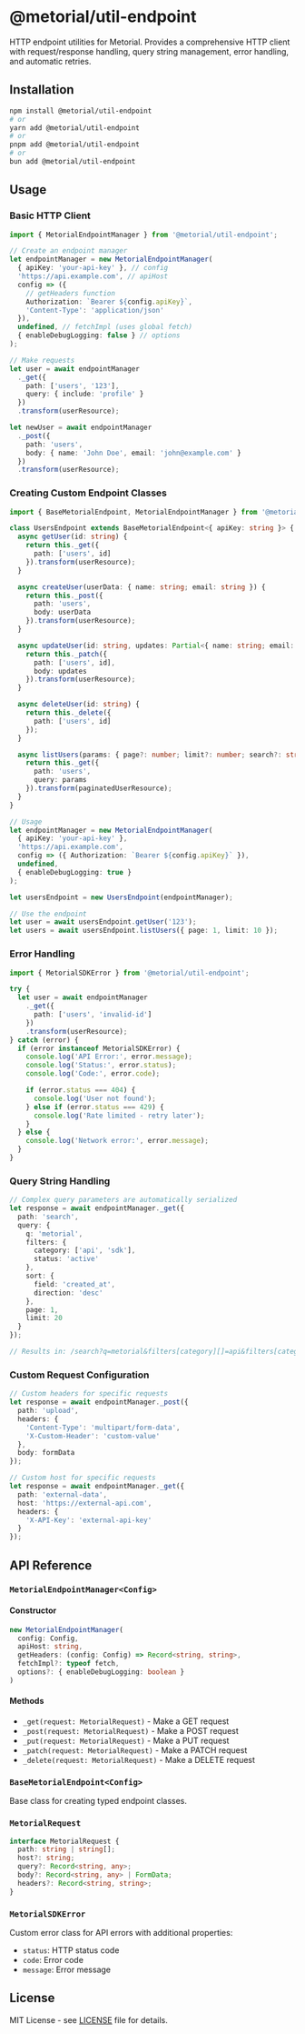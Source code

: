 # @metorial/util-endpoint

HTTP endpoint utilities for Metorial. Provides a comprehensive HTTP client with request/response handling, query string management, error handling, and automatic retries.

## Installation

```bash
npm install @metorial/util-endpoint
# or
yarn add @metorial/util-endpoint
# or
pnpm add @metorial/util-endpoint
# or
bun add @metorial/util-endpoint
```

## Usage

### Basic HTTP Client

```typescript
import { MetorialEndpointManager } from '@metorial/util-endpoint';

// Create an endpoint manager
let endpointManager = new MetorialEndpointManager(
  { apiKey: 'your-api-key' }, // config
  'https://api.example.com', // apiHost
  config => ({
    // getHeaders function
    Authorization: `Bearer ${config.apiKey}`,
    'Content-Type': 'application/json'
  }),
  undefined, // fetchImpl (uses global fetch)
  { enableDebugLogging: false } // options
);

// Make requests
let user = await endpointManager
  ._get({
    path: ['users', '123'],
    query: { include: 'profile' }
  })
  .transform(userResource);

let newUser = await endpointManager
  ._post({
    path: 'users',
    body: { name: 'John Doe', email: 'john@example.com' }
  })
  .transform(userResource);
```

### Creating Custom Endpoint Classes

```typescript
import { BaseMetorialEndpoint, MetorialEndpointManager } from '@metorial/util-endpoint';

class UsersEndpoint extends BaseMetorialEndpoint<{ apiKey: string }> {
  async getUser(id: string) {
    return this._get({
      path: ['users', id]
    }).transform(userResource);
  }

  async createUser(userData: { name: string; email: string }) {
    return this._post({
      path: 'users',
      body: userData
    }).transform(userResource);
  }

  async updateUser(id: string, updates: Partial<{ name: string; email: string }>) {
    return this._patch({
      path: ['users', id],
      body: updates
    }).transform(userResource);
  }

  async deleteUser(id: string) {
    return this._delete({
      path: ['users', id]
    });
  }

  async listUsers(params: { page?: number; limit?: number; search?: string }) {
    return this._get({
      path: 'users',
      query: params
    }).transform(paginatedUserResource);
  }
}

// Usage
let endpointManager = new MetorialEndpointManager(
  { apiKey: 'your-api-key' },
  'https://api.example.com',
  config => ({ Authorization: `Bearer ${config.apiKey}` }),
  undefined,
  { enableDebugLogging: true }
);

let usersEndpoint = new UsersEndpoint(endpointManager);

// Use the endpoint
let user = await usersEndpoint.getUser('123');
let users = await usersEndpoint.listUsers({ page: 1, limit: 10 });
```

### Error Handling

```typescript
import { MetorialSDKError } from '@metorial/util-endpoint';

try {
  let user = await endpointManager
    ._get({
      path: ['users', 'invalid-id']
    })
    .transform(userResource);
} catch (error) {
  if (error instanceof MetorialSDKError) {
    console.log('API Error:', error.message);
    console.log('Status:', error.status);
    console.log('Code:', error.code);

    if (error.status === 404) {
      console.log('User not found');
    } else if (error.status === 429) {
      console.log('Rate limited - retry later');
    }
  } else {
    console.log('Network error:', error.message);
  }
}
```

### Query String Handling

```typescript
// Complex query parameters are automatically serialized
let response = await endpointManager._get({
  path: 'search',
  query: {
    q: 'metorial',
    filters: {
      category: ['api', 'sdk'],
      status: 'active'
    },
    sort: {
      field: 'created_at',
      direction: 'desc'
    },
    page: 1,
    limit: 20
  }
});

// Results in: /search?q=metorial&filters[category][]=api&filters[category][]=sdk&filters[status]=active&sort[field]=created_at&sort[direction]=desc&page=1&limit=20
```

### Custom Request Configuration

```typescript
// Custom headers for specific requests
let response = await endpointManager._post({
  path: 'upload',
  headers: {
    'Content-Type': 'multipart/form-data',
    'X-Custom-Header': 'custom-value'
  },
  body: formData
});

// Custom host for specific requests
let response = await endpointManager._get({
  path: 'external-data',
  host: 'https://external-api.com',
  headers: {
    'X-API-Key': 'external-api-key'
  }
});
```

## API Reference

### `MetorialEndpointManager<Config>`

#### Constructor

```typescript
new MetorialEndpointManager(
  config: Config,
  apiHost: string,
  getHeaders: (config: Config) => Record<string, string>,
  fetchImpl?: typeof fetch,
  options?: { enableDebugLogging: boolean }
)
```

#### Methods

- `_get(request: MetorialRequest)` - Make a GET request
- `_post(request: MetorialRequest)` - Make a POST request
- `_put(request: MetorialRequest)` - Make a PUT request
- `_patch(request: MetorialRequest)` - Make a PATCH request
- `_delete(request: MetorialRequest)` - Make a DELETE request

### `BaseMetorialEndpoint<Config>`

Base class for creating typed endpoint classes.

### `MetorialRequest`

```typescript
interface MetorialRequest {
  path: string | string[];
  host?: string;
  query?: Record<string, any>;
  body?: Record<string, any> | FormData;
  headers?: Record<string, string>;
}
```

### `MetorialSDKError`

Custom error class for API errors with additional properties:

- `status`: HTTP status code
- `code`: Error code
- `message`: Error message

## License

MIT License - see [LICENSE](../../LICENSE) file for details.

